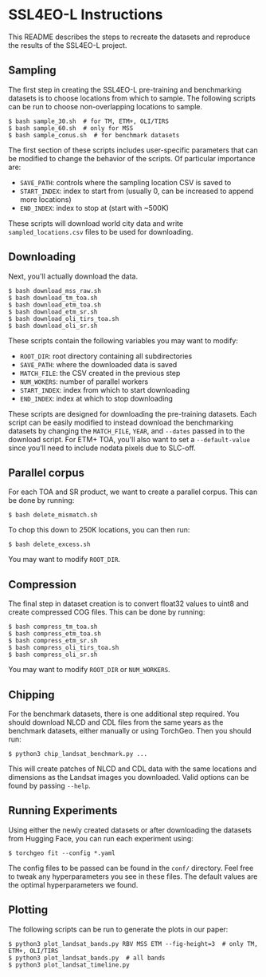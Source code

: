 # SSL4EO-L Instructions

This README describes the steps to recreate the datasets and reproduce the results of the SSL4EO-L project.

## Sampling

The first step in creating the SSL4EO-L pre-training and benchmarking datasets is to choose locations from which to sample. The following scripts can be run to choose non-overlapping locations to sample.

```console
$ bash sample_30.sh  # for TM, ETM+, OLI/TIRS
$ bash sample_60.sh  # only for MSS
$ bash sample_conus.sh  # for benchmark datasets
```

The first section of these scripts includes user-specific parameters that can be modified to change the behavior of the scripts. Of particular importance are:

- `SAVE_PATH`: controls where the sampling location CSV is saved to
- `START_INDEX`: index to start from (usually 0, can be increased to append more locations)
- `END_INDEX`: index to stop at (start with ~500K)

These scripts will download world city data and write `sampled_locations.csv` files to be used for downloading.

## Downloading

Next, you'll actually download the data.

```console
$ bash download_mss_raw.sh
$ bash download_tm_toa.sh
$ bash download_etm_toa.sh
$ bash download_etm_sr.sh
$ bash download_oli_tirs_toa.sh
$ bash download_oli_sr.sh
```

These scripts contain the following variables you may want to modify:

- `ROOT_DIR`: root directory containing all subdirectories
- `SAVE_PATH`: where the downloaded data is saved
- `MATCH_FILE`: the CSV created in the previous step
- `NUM_WOKERS`: number of parallel workers
- `START_INDEX`: index from which to start downloading
- `END_INDEX`: index at which to stop downloading

These scripts are designed for downloading the pre-training datasets. Each script can be easily modified to instead download the benchmarking datasets by changing the `MATCH_FILE`, `YEAR`, and `--dates` passed in to the download script. For ETM+ TOA, you'll also want to set a `--default-value` since you'll need to include nodata pixels due to SLC-off.

## Parallel corpus

For each TOA and SR product, we want to create a parallel corpus. This can be done by running:

```console
$ bash delete_mismatch.sh
```

To chop this down to 250K locations, you can then run:

```console
$ bash delete_excess.sh
```

You may want to modify `ROOT_DIR`.

## Compression

The final step in dataset creation is to convert float32 values to uint8 and create compressed COG files. This can be done by running:

```console
$ bash compress_tm_toa.sh
$ bash compress_etm_toa.sh
$ bash compress_etm_sr.sh
$ bash compress_oli_tirs_toa.sh
$ bash compress_oli_sr.sh
```

You may want to modify `ROOT_DIR` or `NUM_WORKERS`.

## Chipping

For the benchmark datasets, there is one additional step required. You should download NLCD and CDL files from the same years as the benchmark datasets, either manually or using TorchGeo. Then you should run:

```console
$ python3 chip_landsat_benchmark.py ...
```

This will create patches of NLCD and CDL data with the same locations and dimensions as the Landsat images you downloaded. Valid options can be found by passing `--help`.

## Running Experiments

Using either the newly created datasets or after downloading the datasets from Hugging Face, you can run each experiment using:

```console
$ torchgeo fit --config *.yaml
```

The config files to be passed can be found in the `conf/` directory. Feel free to tweak any hyperparameters you see in these files. The default values are the optimal hyperparameters we found.

## Plotting

The following scripts can be run to generate the plots in our paper:

```console
$ python3 plot_landsat_bands.py RBV MSS ETM --fig-height=3  # only TM, ETM+, OLI/TIRS
$ python3 plot_landsat_bands.py  # all bands
$ python3 plot_landsat_timeline.py
```
